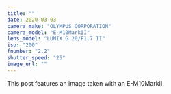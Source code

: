 ```yaml
---
title: ""
date: 2020-03-03
camera_make: "OLYMPUS CORPORATION"
camera_model: "E-M10MarkII"
lens_model: "LUMIX G 20/F1.7 II"
iso: "200"
fnumber: "2.2"
shutter_speed: "25"
image_url: ""
---
```


This post features an image taken with an E-M10MarkII.